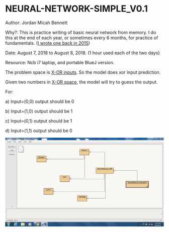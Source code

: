 # NEURAL-NETWORK-SIMPLE_V0.1

  Author: Jordan Micah Bennett
  
  Why?: This is practice writing of basic neural network from memory. I do this at the end of each year, or sometimes every 6 months, for practice of fundamentals. ([I wrote one back in 2015](https://github.com/JordanMicahBennett/SIMPLE-NEURAL-NETWORK))
  
  Date: August 7, 2018 to August 8, 2018. (1 hour used each of the two days)
  
  Resource: Ncb i7 laptop, and portable BlueJ version.
 
  The problem space is [X-OR inputs]( https://en.wikipedia.org/wiki/XOR_gate). So the model does xor input prediction.
  
  Given two numbers in [X-OR space](https://en.wikipedia.org/wiki/XOR_gate), the model will try to guess the output.
  
  For:
  
  a) Input=(0,0) output should be 0
  
  b) Input=(1,0) output should be 1
  
  c) Input=(0,1) output should be 1
  
  d) Input=(1,1) output should be 0
  
  ![Alt text](https://github.com/JordanMicahBennett/NEURAL-NETWORK-SIMPLE_V0.1/blob/master/screenshot.png "default page")
  

 
